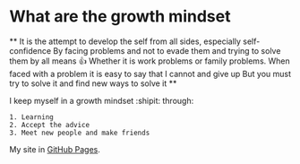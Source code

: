# What are the growth mindset

 ** It is the attempt to develop the self from all sides, especially self-confidence
By facing problems and not to evade them and trying to solve them by all means :+1:
Whether it is work problems or family problems.
When faced with a problem it is easy to say that I cannot and give up
But you must try to solve it and find new ways to solve it **

I keep myself in a growth mindset :shipit: through:
```
1. Learning 
2. Accept the advice 
3. Meet new people and make friends 
```

My site in [GitHub Pages](https://pages.github.com/).
